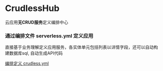 # CrudlessHub
云应用**无CRUD服务**定义编排中心

### 通过编排文件 serverless.yml  定义应用 
直接基于业务理解定义应用服务，各实体单元包括列表以详情字段，还可以自动构建数据库sql, 自动生成API代码

[编排定义 crudless.yml](crudless.yml)
